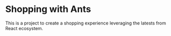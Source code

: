 # Shopping with Ants

This is a project to create a shopping experience leveraging the latests from React ecosystem.
